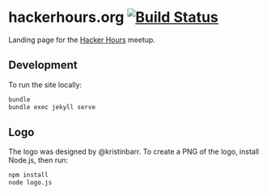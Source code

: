 # hackerhours.org [![Build Status](https://travis-ci.org/afeld/hackerhours.org.svg?branch=gh-pages)](https://travis-ci.org/afeld/hackerhours.org)

Landing page for the [Hacker Hours](http://www.meetup.com/hackerhours/) meetup.

## Development

To run the site locally:

```sh
bundle
bundle exec jekyll serve
```

## Logo

The logo was designed by @kristinbarr. To create a PNG of the logo, install Node.js, then run:

```sh
npm install
node logo.js
```
